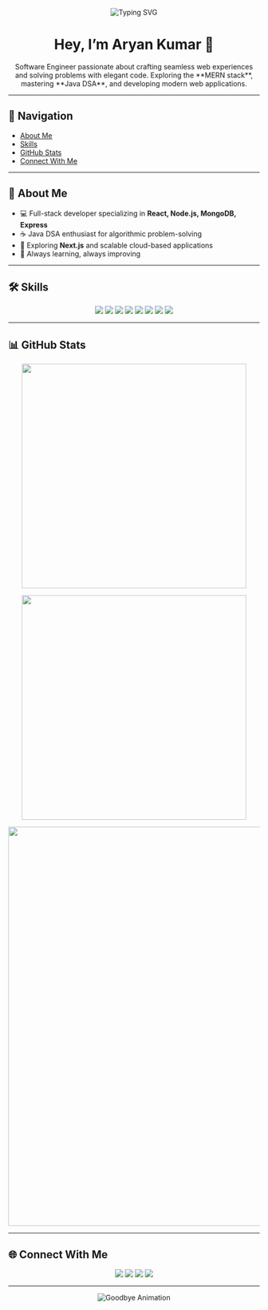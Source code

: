 <!-- Animated Welcome -->
<p align="center">
  <img src="https://readme-typing-svg.demolab.com?font=Orbitron&size=36&pause=1000&color=00F5FF&center=true&vCenter=true&width=900&lines=Welcome+to+Aryan's+GitHub;Software+Engineer+%7C+MERN+Stack+%7C+Java+DSA;Building+Scalable+Web+Solutions" alt="Typing SVG" />
</p>

<h1 align="center">Hey, I’m Aryan Kumar 👋</h1>

<p align="center">
Software Engineer passionate about crafting seamless web experiences and solving problems with elegant code.  
Exploring the **MERN stack**, mastering **Java DSA**, and developing modern web applications.
</p>

---

## 🧭 **Navigation**
- [About Me](#-about-me)  
- [Skills](#-skills)  
- [GitHub Stats](#-github-stats)  
- [Connect With Me](#-connect-with-me)  

---

## 🌟 **About Me**
- 💻 Full-stack developer specializing in **React, Node.js, MongoDB, Express**  
- ☕ Java DSA enthusiast for algorithmic problem-solving  
- 🎯 Exploring **Next.js** and scalable cloud-based applications  
- 🚀 Always learning, always improving  

---

## 🛠 **Skills**

<p align="center">
  <img src="https://img.shields.io/badge/Java-%23ED8B00?style=for-the-badge&logo=openjdk&logoColor=white"/>
  <img src="https://img.shields.io/badge/HTML5-%23E34F26?style=for-the-badge&logo=html5&logoColor=white"/>
  <img src="https://img.shields.io/badge/CSS3-%231572B6?style=for-the-badge&logo=css3&logoColor=white"/>
  <img src="https://img.shields.io/badge/JavaScript-%23F7DF1E?style=for-the-badge&logo=javascript&logoColor=black"/>
  <img src="https://img.shields.io/badge/MongoDB-%2347A248?style=for-the-badge&logo=mongodb&logoColor=white"/>
  <img src="https://img.shields.io/badge/Express.js-%23000000?style=for-the-badge&logo=express&logoColor=white"/>
  <img src="https://img.shields.io/badge/React-%2361DAFB?style=for-the-badge&logo=react&logoColor=black"/>
  <img src="https://img.shields.io/badge/Node.js-%23339933?style=for-the-badge&logo=node.js&logoColor=white"/>
</p>

---

## 📊 **GitHub Stats**

<p align="center">
  <img src="https://github-readme-stats.vercel.app/api?username=Aryan1182&show_icons=true&theme=radical&hide_border=true&bg_color=0d1117&title_color=00f5ff&icon_color=00f5ff" width="450" />
</p>

<p align="center">
  <img src="https://github-readme-streak-stats.herokuapp.com/?user=YOUR_GITHUB_USERNAME&theme=radical&hide_border=true&background=0d1117&stroke=00f5ff&ring=00f5ff&fire=00f5ff" width="450" />
</p>

<p align="center">
  <img src="https://github-readme-activity-graph.vercel.app/graph?username=Aryan1182&theme=react-dark&hide_border=true&line=00f5ff&color=00f5ff" width="800" />
</p>

---

## 🌐 **Connect With Me**

<p align="center">
  <a href="https://www.linkedin.com/in/aryan-kumar-634964291"><img src="https://img.shields.io/badge/LinkedIn-0A66C2?style=for-the-badge&logo=linkedin&logoColor=white"/></a>
  <a href="https://leetcode.com/k_aryn118"><img src="https://img.shields.io/badge/LeetCode-FFA116?style=for-the-badge&logo=leetcode&logoColor=white"/></a>
  <a href="https://x.com/YOUR_X_HANDLE"><img src="https://img.shields.io/badge/X-000000?style=for-the-badge&logo=x&logoColor=white"/></a>
  <a href="https://instagram.com/aryn_107"><img src="https://img.shields.io/badge/Instagram-E4405F?style=for-the-badge&logo=instagram&logoColor=white"/></a>
</p>

---

<p align="center">
  <img src="https://readme-typing-svg.demolab.com?font=Orbitron&size=24&pause=1000&color=00F5FF&center=true&vCenter=true&width=500&lines=Thanks+for+visiting!;Let's+build+something+amazing+%F0%9F%9A%80" alt="Goodbye Animation" />
</p>

